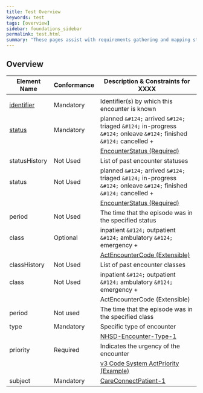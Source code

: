 ```yaml
---
title: Test Overview
keywords: test
tags: [overview]
sidebar: foundations_sidebar
permalink: test.html
summary: "These pages assist with requirements gathering and mapping stages of an ITK3 Messaging Solution development process."
---
```


## Overview ##
|  Element Name | **Conformance** | Description & Constraints for XXXX |
|  ------ | ------ | ------ |
|   |  |  |
|  [identifier](http://hl7.org/fhir/encounter-definitions.html#Encounter.identifier) | Mandatory | Identifier(s) by which this encounter is known |
|  [status](http://hl7.org/fhir/encounter-definitions.html#Encounter.status) | Mandatory | planned <code>&amp;#124;</code> arrived <code>&amp;#124;</code> triaged <code>&amp;#124;</code> in-progress <code>&amp;#124;</code> onleave <code>&amp;#124;</code> finished <code>&amp;#124;</code> cancelled + |
|   |  | [EncounterStatus (Required)](https://www.hl7.org/fhir/valueset-encounter-status.html) |
|  statusHistory | Not Used | List of past encounter statuses |
|  status | Not Used | planned <code>&amp;#124;</code> arrived <code>&amp;#124;</code> triaged <code>&amp;#124;</code> in-progress <code>&amp;#124;</code> onleave <code>&amp;#124;</code> finished <code>&amp;#124;</code> cancelled + |
|   |  | [EncounterStatus (Required)](https://www.hl7.org/fhir/valueset-encounter-status.html) |
|  period | Not Used | The time that the episode was in the specified status |
|  class | Optional | inpatient <code>&amp;#124;</code> outpatient <code>&amp;#124;</code> ambulatory <code>&amp;#124;</code> emergency + |
|   |  | [ActEncounterCode (Extensible)](https://www.hl7.org/fhir/v3/ActEncounterCode/vs.html) |
|  classHistory | Not Used | List of past encounter classes |
|  class | Not Used | inpatient <code>&amp;#124;</code> outpatient <code>&amp;#124;</code> ambulatory <code>&amp;#124;</code> emergency + |
|   |  | ActEncounterCode (Extensible) |
|  period | Not used | The time that the episode was in the specified class |
|  type | Mandatory | Specific type of encounter |
|   |  | [NHSD-Encounter-Type-1](https://fhir.nhs.uk/STU3/ValueSet/NHSD-EncounterType-1) |
|  priority | Required | Indicates the urgency of the encounter |
|   |  | [v3 Code System ActPriority (Example)](https://www.hl7.org/fhir/v3/ActPriority/vs.html) |
|  subject | Mandatory | [CareConnectPatient-1](https://data.developer.nhs.uk/specifications/sc-fhir-5/Profile.ADW-DischargeNotice/careconnect-patient-1.html) |



